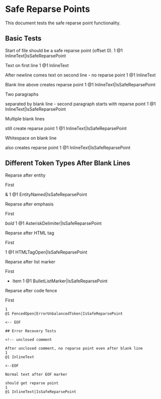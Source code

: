 # Safe Reparse Points

This document tests the safe reparse point functionality.

## Basic Tests

Start of file should be a safe reparse point (offset 0).
1
@1 InlineText|IsSafeReparsePoint

Text on first line
1
@1 InlineText

After newline comes text on second line - no reparse point
1
@1 InlineText

Blank line above creates reparse point
1
@1 InlineText|IsSafeReparsePoint

Two paragraphs

separated by blank line - second paragraph starts with reparse point
1
@1 InlineText|IsSafeReparsePoint

Multiple blank lines


still create reparse point
1
@1 InlineText|IsSafeReparsePoint

Whitespace on blank line  

also creates reparse point
1
@1 InlineText|IsSafeReparsePoint

## Different Token Types After Blank Lines

Reparse after entity

First

&amp;
1
@1 EntityNamed|IsSafeReparsePoint

Reparse after emphasis

First

*bold*
1
@1 AsteriskDelimiter|IsSafeReparsePoint

Reparse after HTML tag

First

<div>
1
@1 HTMLTagOpen|IsSafeReparsePoint

Reparse after list marker

First

- Item
1
@1 BulletListMarker|IsSafeReparsePoint

Reparse after code fence

First

```
1
@1 FencedOpen|ErrorUnbalancedToken|IsSafeReparsePoint

<-- EOF

## Error Recovery Tests

<!-- unclosed comment

After unclosed comment, no reparse point even after blank line
1
@1 InlineText

<--EOF

Normal text after EOF marker

should get reparse point
1
@1 InlineText|IsSafeReparsePoint

